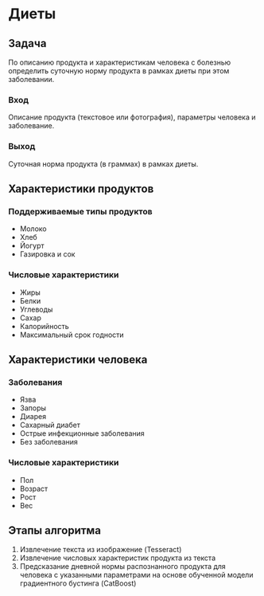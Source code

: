 # Диеты

## Задача
По описанию продукта и характеристикам человека с болезнью определить
суточную норму продукта в рамках диеты при этом заболевании.

### Вход
Описание продукта (текстовое или фотография), параметры человека и заболевание.

### Выход
Суточная норма продукта (в граммах) в рамках диеты.

## Характеристики продуктов
### Поддерживаемые типы продуктов
* Молоко
* Хлеб
* Йогурт
* Газировка и сок

### Числовые характеристики
* Жиры
* Белки
* Углеводы
* Сахар
* Калорийность
* Максимальный срок годности

## Характеристики человека
### Заболевания
* Язва
* Запоры
* Диарея
* Сахарный диабет
* Острые инфекционные заболевания
* Без заболевания

### Числовые характеристики
* Пол
* Возраст
* Рост
* Вес

## Этапы алгоритма
1. Извлечение текста из изображение (Tesseract)
2. Извлечение числовых характеристик продукта из текста
3. Предсказание дневной нормы распознанного продукта для человека
с указанными параметрами на основе обученной модели градиентного бустинга (CatBoost)
